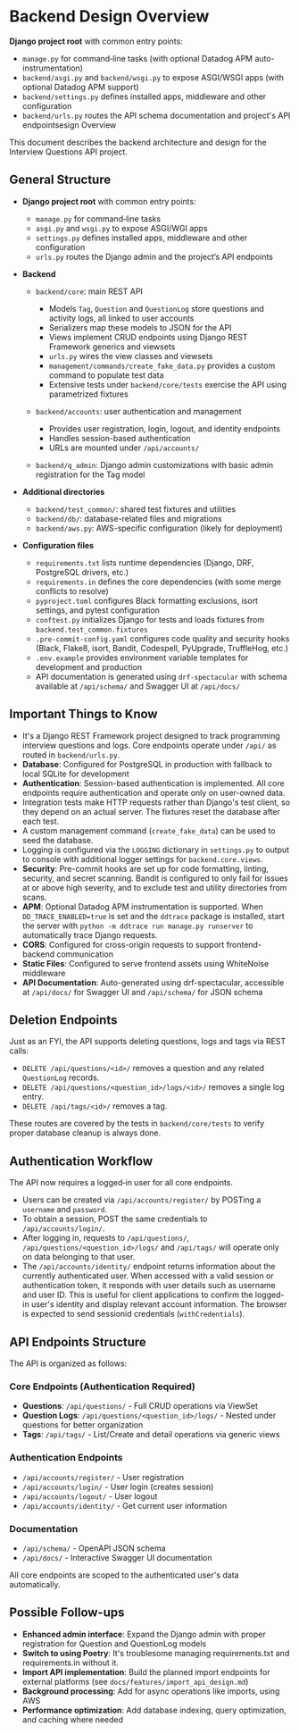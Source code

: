 # Backend Design Overview

**Django project root** with common entry points:
  - `manage.py` for command‑line tasks (with optional Datadog APM auto-instrumentation)
  - `backend/asgi.py` and `backend/wsgi.py` to expose ASGI/WSGI apps (with optional Datadog APM support)
  - `backend/settings.py` defines installed apps, middleware and other configuration
  - `backend/urls.py` routes the API schema documentation and project's API endpointsesign Overview

This document describes the backend architecture and design for the Interview Questions API project.

## General Structure

- **Django project root** with common entry points:
  - `manage.py` for command‑line tasks
  - `asgi.py` and `wsgi.py` to expose ASGI/WGI apps
  - `settings.py` defines installed apps, middleware and other configuration
  - `urls.py` routes the Django admin and the project’s API endpoints

- **Backend**
  - `backend/core`: main REST API
    - Models `Tag`, `Question` and `QuestionLog` store questions and activity logs, all linked to user accounts
    - Serializers map these models to JSON for the API
    - Views implement CRUD endpoints using Django REST Framework generics and viewsets
    - `urls.py` wires the view classes and viewsets
    - `management/commands/create_fake_data.py` provides a custom command to populate test data
    - Extensive tests under `backend/core/tests` exercise the API using parametrized fixtures

  - `backend/accounts`: user authentication and management
    - Provides user registration, login, logout, and identity endpoints
    - Handles session-based authentication
    - URLs are mounted under `/api/accounts/`

  - `backend/q_admin`: Django admin customizations with basic admin registration for the Tag model

- **Additional directories**
  - `backend/test_common/`: shared test fixtures and utilities
  - `backend/db/`: database-related files and migrations
  - `backend/aws.py`: AWS-specific configuration (likely for deployment)

- **Configuration files**
  - `requirements.txt` lists runtime dependencies (Django, DRF, PostgreSQL drivers, etc.)
  - `requirements.in` defines the core dependencies (with some merge conflicts to resolve)
  - `pyproject.toml` configures Black formatting exclusions, isort settings, and pytest configuration
  - `conftest.py` initializes Django for tests and loads fixtures from `backend.test_common.fixtures`
  - `.pre-commit-config.yaml` configures code quality and security hooks (Black, Flake8, isort, Bandit, Codespell, PyUpgrade, TruffleHog, etc.)
  - `.env.example` provides environment variable templates for development and production
  - API documentation is generated using `drf-spectacular` with schema available at `/api/schema/` and Swagger UI at `/api/docs/`

## Important Things to Know

- It's a Django REST Framework project designed to track programming interview questions and logs. Core endpoints operate under `/api/` as routed in `backend/urls.py`.
- **Database**: Configured for PostgreSQL in production with fallback to local SQLite for development
- **Authentication**: Session-based authentication is implemented. All core endpoints require authentication and operate only on user-owned data.
- Integration tests make HTTP requests rather than Django's test client, so they depend on an actual server. The fixtures reset the database after each test.
- A custom management command (`create_fake_data`) can be used to seed the database.
- Logging is configured via the `LOGGING` dictionary in `settings.py` to output to console with additional logger settings for `backend.core.views`.
- **Security**: Pre-commit hooks are set up for code formatting, linting, security, and secret scanning. Bandit is configured to only fail for issues at or above high severity, and to exclude test and utility directories from scans.
- **APM**: Optional Datadog APM instrumentation is supported. When `DD_TRACE_ENABLED=true` is set and the `ddtrace` package is installed, start the server with `python -m ddtrace run manage.py runserver` to automatically trace Django requests.
- **CORS**: Configured for cross-origin requests to support frontend-backend communication
- **Static Files**: Configured to serve frontend assets using WhiteNoise middleware
- **API Documentation**: Auto-generated using drf-spectacular, accessible at `/api/docs/` for Swagger UI and `/api/schema/` for JSON schema

## Deletion Endpoints

Just as an FYI, the API supports deleting questions, logs and tags via REST calls:

- `DELETE /api/questions/<id>/` removes a question and any related `QuestionLog` records.
- `DELETE /api/questions/<question_id>/logs/<id>/` removes a single log entry.
- `DELETE /api/tags/<id>/` removes a tag.

These routes are covered by the tests in `backend/core/tests` to verify proper database cleanup is always done.

## Authentication Workflow

The API now requires a logged‑in user for all core endpoints.
- Users can be created via `/api/accounts/register/` by POSTing a `username` and `password`.
- To obtain a session, POST the same credentials to `/api/accounts/login/`.
- After logging in, requests to `/api/questions/`, `/api/questions/<question_id>/logs/` and `/api/tags/` will operate only on data belonging to that user.
- The `/api/accounts/identity/` endpoint returns information about the currently authenticated user. When accessed with a valid session or authentication token, it responds with user details such as username and user ID. This is useful for client applications to confirm the logged-in user's identity and display relevant account information. The browser is expected to send sessionid credentials (`withCredentials`).

## API Endpoints Structure

The API is organized as follows:

### Core Endpoints (Authentication Required)
- **Questions**: `/api/questions/` - Full CRUD operations via ViewSet
- **Question Logs**: `/api/questions/<question_id>/logs/` - Nested under questions for better organization
- **Tags**: `/api/tags/` - List/Create and detail operations via generic views

### Authentication Endpoints
- `/api/accounts/register/` - User registration
- `/api/accounts/login/` - User login (creates session)
- `/api/accounts/logout/` - User logout
- `/api/accounts/identity/` - Get current user information

### Documentation
- `/api/schema/` - OpenAPI JSON schema
- `/api/docs/` - Interactive Swagger UI documentation

All core endpoints are scoped to the authenticated user's data automatically.

## Possible Follow-ups

- **Enhanced admin interface**: Expand the Django admin with proper registration for Question and QuestionLog models
- **Switch to using Poetry**: It's troublesome managing requirements.txt and requirements.in without it.
- **Import API implementation**: Build the planned import endpoints for external platforms (see `docs/features/import_api_design.md`)
- **Background processing**: Add for async operations like imports, using AWS
- **Performance optimization**: Add database indexing, query optimization, and caching where needed